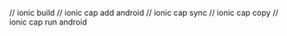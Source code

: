 
<!-- // run on android mobile -->

// ionic build
// ionic cap add android
// ionic cap sync
// ionic cap copy
// ionic cap run android